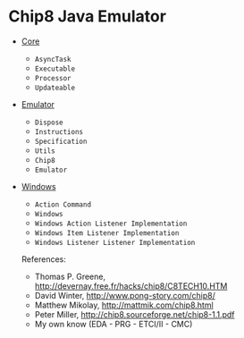 Chip8 Java Emulator
=========

* [Core]()
  * ```AsyncTask```
  * ```Executable```
  * ```Processor```
  * ```Updateable```

* [Emulator]()
  * ```Dispose```
  * ```Instructions```
  * ```Specification```
  * ```Utils ```
  * ```Chip8 ```
  * ```Emulator ```

* [Windows]()
  * ```Action Command```
  * ```Windows```
  * ```Windows Action Listener Implementation```
  * ```Windows Item Listener Implementation```
  * ```Windows Listener Listener Implementation```



  References:
  * Thomas P. Greene, http://devernay.free.fr/hacks/chip8/C8TECH10.HTM
  * David Winter, http://www.pong-story.com/chip8/
  * Matthew Mikolay, http://mattmik.com/chip8.html
  * Peter Miller, http://chip8.sourceforge.net/chip8-1.1.pdf
  * My own know (EDA - PRG - ETCI/II - CMC)
